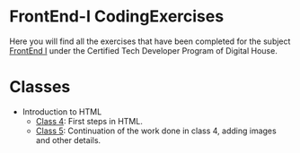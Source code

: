 # FrontEnd-I CodingExercises
Here you will find all the exercises that have been completed for the subject [FrontEnd I]( ) under the Certified Tech Developer Program of Digital House.

# Classes
- Introduction to HTML 
  - [Class 4](https://github.com/Pavelezl/FrontEnd-I-CodingExercises/files/10114686/Ejercitacion.Clase.4.pdf): First steps in HTML.
  - [Class 5](https://github.com/Pavelezl/FrontEnd-I-CodingExercises/files/10114718/Ejercitacion.Clase.5.2.pdf): Continuation of the work done in class 4, adding images and other details.
